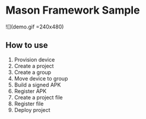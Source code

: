 # Mason Framework Sample

![](demo.gif =240x480)

## How to use
1. Provision device
1. Create a project
1. Create a group
1. Move device to group
1. Build a signed APK
1. Register APK
1. Create a project file
1. Register file
1. Deploy project